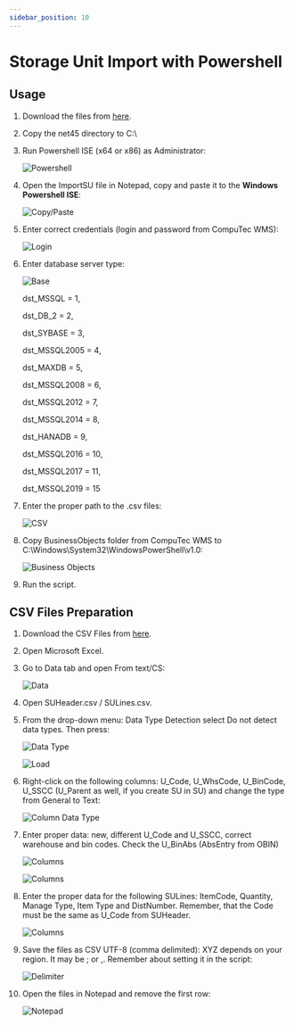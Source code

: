 ```yaml
---
sidebar_position: 10
---
```


# Storage Unit Import with Powershell

## Usage

1. Download the files from [here](https://github.com/CompuTec/processforce-powershell/tree/main/ImportSU).
2. Copy the net45 directory to C:\
3. Run Powershell ISE (x64 or x86) as Administrator:

    ![Powershell](./media/run-powershell.webp)
4. Open the ImportSU file in Notepad, copy and paste it to the **Windows Powershell ISE**:

    ![Copy/Paste](./media/copy-paste.webp)
5. Enter correct credentials (login and password from CompuTec WMS):

    ![Login](./media/login-database.webp)
6. Enter database server type:

    ![Base](./media/database-server-type.webp)

    dst_MSSQL = 1,

    dst_DB_2 = 2,

    dst_SYBASE = 3,

    dst_MSSQL2005 = 4,

    dst_MAXDB = 5,

    dst_MSSQL2008 = 6,

    dst_MSSQL2012 = 7,

    dst_MSSQL2014 = 8,

    dst_HANADB = 9,

    dst_MSSQL2016 = 10,

    dst_MSSQL2017 = 11,

    dst_MSSQL2019 = 15
7. Enter the proper path to the .csv files:

    ![CSV](./media/csv-path.webp)
8. Copy BusinessObjects folder from CompuTec WMS to C:\Windows\System32\WindowsPowerShell\v1.0:

    ![Business Objects](./media/business-object.webp)
9. Run the script.

## CSV Files Preparation

1. Download the CSV Files from [here](https://github.com/CompuTec/processforce-powershell/tree/main/ImportSU).
2. Open Microsoft Excel.
3. Go to Data tab and open From text/CS:

    ![Data](./media/from-csv.png)
4. Open SUHeader.csv / SULines.csv.
5. From the drop-down menu: Data Type Detection select Do not detect data types. Then press:

    ![Data Type](./media/data-type.webp)

    ![Load](./media/load.webp)
6. Right-click on the following columns: U_Code, U_WhsCode, U_BinCode, U_SSCC (U_Parent as well, if you create SU in SU) and change the type from General to Text:

    ![Column Data Type](./media/column-data-type.webp)
7. Enter proper data: new, different U_Code and U_SSCC, correct warehouse and bin codes. Check the U_BinAbs (AbsEntry from OBIN)

    ![Columns](./media/columns.webp)

    ![Columns](./media/obin.webp)
8. Enter the proper data for the following SULines: ItemCode, Quantity, Manage Type, Item Type and DistNumber. Remember, that the Code must be the same as U_Code from SUHeader.

    ![Columns](./media/columns-2.webp)
9. Save the files as CSV UTF-8 (comma delimited):
   XYZ depends on your region. It may be ; or ,. Remember about setting it in the script:

    ![Delimiter](./media/delimiter.webp)
10. Open the files in Notepad and remove the first row:

    ![Notepad](./media/notepad.webp)
